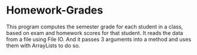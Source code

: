 # Homework-Grades

This program computes the semester grade for each student in a class,
based on exam and homework scores for that student. It reads the data
from a file using File IO. And it passes 3 
arguments into a method and uses them with ArrayLists to do so.
